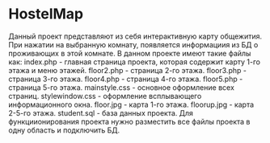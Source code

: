 # HostelMap
Данный проект представляют из себя интерактивную карту общежития. 
При нажатии на выбранную комнату, появляется информациия из БД о проживающих в этой комнате.
В данном проекте имеют такие файлы как:
index.php - главная страница проекта, которая содержит карту 1-го этажа и меню этажей.
floor2.php - страница 2-го этажа.
floor3.php - страница 3-го этажа.
floor4.php - страница 4-го этажа.
floor5.php - страница 5-го этажа.
mainstyle.css - основное оформление всех страниц.
stylewindow.css - оформление всплывающего информационного окна.
floor.jpg -  карта 1-го этажа.
floorup.jpg -  карта 2-5-го этажа.
student.sql - база данных проекта.
Для функциионирования проекта нужно разместить все файлы проекта в одну область и подключить БД.
